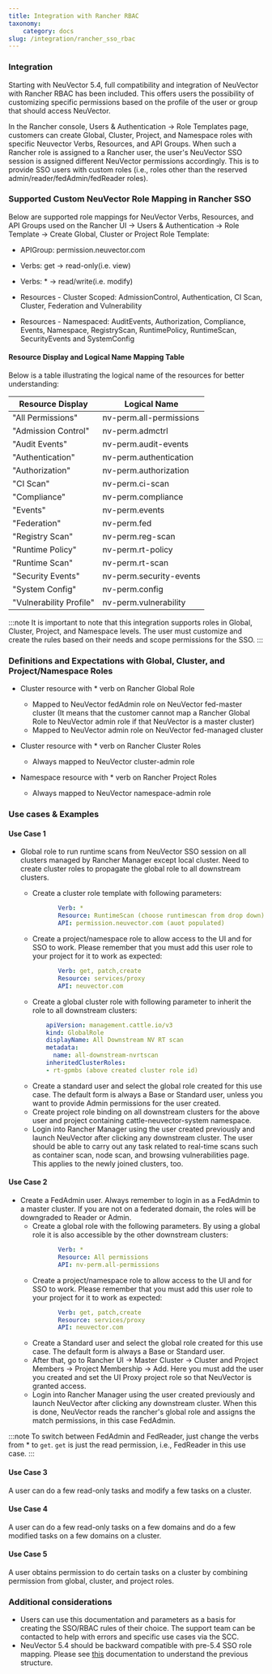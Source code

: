 ```yaml
---
title: Integration with Rancher RBAC
taxonomy:
    category: docs
slug: /integration/rancher_sso_rbac
---
```


### Integration

Starting with NeuVector 5.4, full compatibility and integration of NeuVector with Rancher RBAC has been included. This offers users the possibility of customizing specific permissions based on the profile of the user or group that should access NeuVector.

In the Rancher console, Users & Authentication -> Role Templates page, customers can create Global, Cluster, Project, and Namespace roles with specific Neuvector Verbs, Resources, and API Groups. When such a Rancher role is assigned to a Rancher user, the user's NeuVector SSO session is assigned different NeuVector permissions accordingly. This is to provide SSO users with custom roles (i.e., roles other than the reserved admin/reader/fedAdmin/fedReader roles).


### Supported Custom NeuVector Role Mapping in Rancher SSO

Below are supported role mappings for NeuVector Verbs, Resources, and API Groups used on the Rancher UI -> Users & Authentication -> Role Template -> Create Global, Cluster or Project Role Template:                                                                                                                                                                                                                                                                                                          

* APIGroup: permission.neuvector.com

* Verbs: get -> read-only(i.e. view)

* Verbs: * -> read/write(i.e. modify)

* Resources - Cluster Scoped: AdmissionControl, Authentication, CI Scan, Cluster, Federation and Vulnerability

* Resources - Namespaced: AuditEvents, Authorization, Compliance, Events, Namespace, RegistryScan, RuntimePolicy, RuntimeScan, SecurityEvents and SystemConfig

                                                                                                                                                                                                                                                                                                                                                                                                                                                                                                                                                                                                                                                                                                                                                                                              

#### Resource Display and Logical Name Mapping Table

Below is a table illustrating the logical name of the resources for better understanding:


| Resource Display   | Logical Name                                                                                                                                                                                                                                                                                                                                                                                                                                                                                                                                                                                                    |
| -------------------|-----------------------------------| 
| "All Permissions"  | nv-perm.all-permissions           |
| "Admission Control"| nv-perm.admctrl                   |
| "Audit Events"     | nv-perm.audit-events              |
| "Authentication"   | nv-perm.authentication            |
| "Authorization"    | nv-perm.authorization             |
| "CI Scan"          | nv-perm.ci-scan                   |
| "Compliance"       | nv-perm.compliance                |
| "Events"           | nv-perm.events                    |
| "Federation"       | nv-perm.fed                       |
| "Registry Scan"    | nv-perm.reg-scan                  |
| "Runtime Policy"   | nv-perm.rt-policy                 |
| "Runtime Scan"     | nv-perm.rt-scan                   |
| "Security Events"  | nv-perm.security-events           |
| "System Config"    | nv-perm.config                    |   
| "Vulnerability Profile" | nv-perm.vulnerability        |                                                                                                                                                                                                                                                                                                                             


:::note
It is important to note that this integration supports roles in Global, Cluster, Project, and Namespace levels. The user must customize and create the rules based on their needs and scope permissions for the SSO.
:::

                                                                                                                                                                                                                                                                                                                                                                                                   
### Definitions and Expectations with Global, Cluster, and Project/Namespace Roles 

* Cluster resource with * verb on Rancher Global Role
  + Mapped to NeuVector fedAdmin role on NeuVector fed-master cluster  (It means that the customer cannot map a Rancher Global Role to NeuVector admin role if that NeuVector is a master cluster)
  + Mapped to NeuVector admin role on NeuVector fed-managed cluster

* Cluster resource with * verb on Rancher Cluster Roles
  + Always mapped to NeuVector cluster-admin role

* Namespace resource with * verb on Rancher Project Roles
  + Always mapped to NeuVector namespace-admin role


### Use cases & Examples

#### Use Case 1

* Global role to run runtime scans from NeuVector SSO session on all clusters managed by Rancher Manager except local cluster. Need to create cluster roles to propagate the global role to all downstream clusters.
  + Create a cluster role template with following parameters: 

    ```yaml
           Verb: *
           Resource: RuntimeScan (choose runtimescan from drop down)
           API: permission.neuvector.com (auot populated)             
    ```
  + Create a project/namespace role to allow access to the UI and for SSO to work. Please remember that you must add this user role to your project for it to work as expected:

    ```yaml
           Verb: get, patch,create 
           Resource: services/proxy
           API: neuvector.com           
    ```
   + Create a global cluster role with following parameter to inherit the role to all downstream clusters:
     
    ```yaml
           apiVersion: management.cattle.io/v3
           kind: GlobalRole
           displayName: All Downstream NV RT scan
           metadata:
             name: all-downstream-nvrtscan
           inheritedClusterRoles:
           - rt-gpmbs (above created cluster role id)         
    ```
   + Create a standard user and select the global role created for this use case. The default form is always a Base or Standard user, unless you want to provide Admin permissions for the user created.
   + Create project role binding on all downstream clusters for the above user and project containing cattle-neuvector-system namespace.
   + Login into Rancher Manager using the user created previously and launch NeuVector after clicking any downstream cluster. The user should be able to carry out any task related to real-time scans such as container scan, node scan, and browsing vulnerabilities page. This applies to the newly joined clusters, too. 


#### Use Case 2

* Create a FedAdmin user. Always remember to login in as a FedAdmin to a master cluster. If you are not on a federated domain, the roles will be downgraded to Reader or Admin.
  + Create a global role with the following parameters. By using a global role it is also accessible by the other downstream clusters:
    ```yaml
           Verb: *
           Resource: All permissions
           API: nv-perm.all-permissions          
    ```
  + Create a project/namespace role to allow access to the UI and for SSO to work. Please remember that you must add this user role to your project for it to work as expected:
    ```yaml
           Verb: get, patch,create 
           Resource: services/proxy
           API: neuvector.com      
    ```
  + Create a Standard user and select the global role created for this use case. The default form is always a Base or Standard user.
  + After that, go to Rancher UI -> Master Cluster -> Cluster and Project Members -> Project Membership -> Add. Here you must add the user you created and set the UI Proxy project role so that NeuVector is granted access.
  + Login into Rancher Manager using the user created previously and launch NeuVector after clicking any downstream cluster. When this is done, NeuVector reads the rancher's global role and assigns the match permissions, in this case FedAdmin.


:::note
To switch between FedAdmin and FedReader, just change the verbs from * to `get`. `get` is just the read permission, i.e., FedReader in this use case.
:::


#### Use Case 3

A user can do a few read-only tasks and modify a few tasks on a cluster.

#### Use Case 4

A user can do a few read-only tasks on a few domains and do a few modified tasks on a few domains on a cluster.

#### Use Case 5

A user obtains permission to do certain tasks on a cluster by combining permission from global, cluster, and project roles.


### Additional considerations

* Users can use this documentation and parameters as a basis for creating the SSO/RBAC rules of their choice. The support team can be contacted to help with errors and specific use cases via the SCC.
* NeuVector 5.4 should be backward compatible with pre-5.4 SSO role mapping. Please see [this](https://github.com/horantj/rancher-nv-rbac) documentation to understand the previous structure. 



